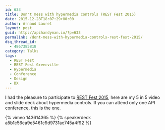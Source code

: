 ```yaml
---
id: 633
title: Don't mess with hypermedia controls (REST Fest 2015)
date: 2015-12-28T18:07:29+00:00
author: Arnaud Lauret
layout: post
guid: http://apihandyman.io/?p=633
permalink: /dont-mess-with-hypermedia-controls-rest-fest-2015/
dsq_thread_id:
  - 4867385818
category: Talks
tags:
  - REST Fest
  - REST Fest Greenville
  - Hypermedia
  - Conference
  - Design
  - DX
---
```

I had the pleasure to participate to [REST Fest 2015](http://www.restfest.org/), here are my 5 in 5 video and slide deck about hypermedia controls. If you can attend only one API conference, this is the one.

{% vimeo 143614365 %}
{% speakerdeck a5b1c56ca9e5461c9d9731ac745a4f92 %}
